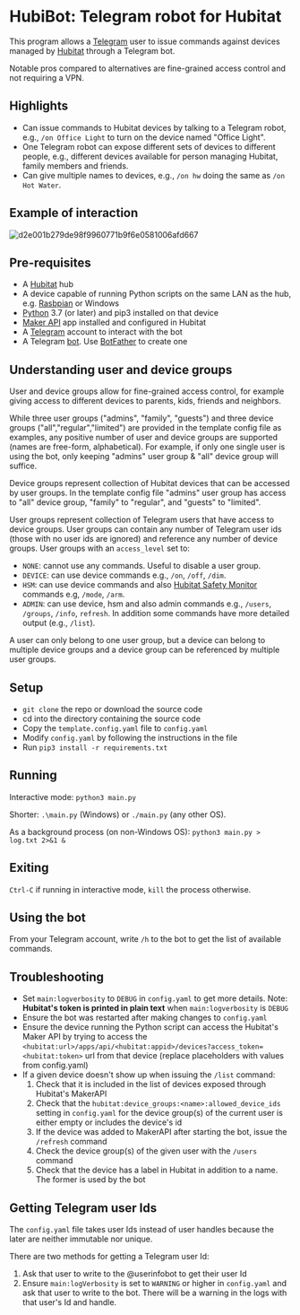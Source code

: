 
# HubiBot: Telegram robot for Hubitat

This program allows a [Telegram](https://telegram.org/) user to issue commands against devices managed by [Hubitat](https://hubitat.com/) through a Telegram bot.

Notable pros compared to alternatives are fine-grained access control and not requiring a VPN.

## Highlights

* Can issue commands to Hubitat devices by talking to a Telegram robot, e.g., `/on Office Light` to turn on the device named "Office Light".
* One Telegram robot can expose different sets of devices to different people, e.g., different devices available for person managing Hubitat, family members and friends.
* Can give multiple names to devices, e.g., `/on hw` doing the same as `/on Hot Water`.

## Example of interaction

![d2e001b279de98f9960771b9f6e0581006afd667](https://user-images.githubusercontent.com/1063918/147838147-e93848b3-9ac0-4a6a-9072-dce10639d008.png)


## Pre-requisites

* A [Hubitat](https://hubitat.com/) hub
* A device capable of running Python scripts on the same LAN as the hub, e.g. [Rasbpian](https://www.raspbian.org/) or Windows
* [Python](https://www.python.org/) 3.7 (or later) and pip3 installed on that device
* [Maker API](https://docs.hubitat.com/index.php?title=Maker_API) app installed and configured in Hubitat
* A [Telegram](https://telegram.org/) account to interact with the bot
* A Telegram [bot](https://core.telegram.org/bots). Use [BotFather](https://core.telegram.org/bots#6-botfather) to create one

## Understanding user and device groups

User and device groups allow for fine-grained access control, for example giving access to different devices to parents, kids, friends and neighbors.

While three user groups ("admins", "family", "guests") and three device groups ("all","regular","limited") are provided in the template config file as examples, any positive number of user and device groups are supported (names are free-form, alphabetical). For example, if only one single user is using the bot, only keeping "admins" user group & "all" device group will suffice.

Device groups represent collection of Hubitat devices that can be accessed by user groups. In the template config file "admins" user group has access to "all" device group, "family" to "regular", and "guests" to "limited".

User groups represent collection of Telegram users that have access to device groups. User groups can contain any number of Telegram user ids (those with no user ids are ignored) and reference any number of device groups. User groups with an `access_level` set to:
* `NONE`: cannot use any commands. Useful to disable a user group.
* `DEVICE`: can use device commands e.g., `/on`, `/off`, `/dim`.
* `HSM`: can use device commands and also [Hubitat Safety Monitor](https://docs.hubitat.com/index.php?title=Hubitat%C2%AE_Safety_Monitor_Interface) commands e.g, `/mode`, `/arm`.
* `ADMIN`: can use device, hsm and also admin commands e.g., `/users`, `/groups`, `/info`, `refresh`. In addition some commands have more detailed output (e.g., `/list`).

A user can only belong to one user group, but a device can belong to multiple device groups and a device group can be referenced by multiple user groups.

## Setup

* `git clone` the repo or download the source code
* cd into the directory containing the source code
* Copy the `template.config.yaml` file to `config.yaml`
* Modify `config.yaml` by following the instructions in the file
* Run `pip3 install -r requirements.txt` 

## Running

Interactive mode: `python3 main.py`

Shorter: `.\main.py` (Windows) or `./main.py` (any other OS).

As a background process (on non-Windows OS): `python3 main.py > log.txt 2>&1 &`

## Exiting

`Ctrl-C` if running in interactive mode, `kill` the process otherwise.

## Using the bot

From your Telegram account, write `/h` to the bot to get the list of available commands.

## Troubleshooting

* Set `main:logverbosity` to `DEBUG` in `config.yaml` to get more details. Note: **Hubitat's token is printed in plain text** when `main:logverbosity` is `DEBUG`
* Ensure the bot was restarted after making changes to `config.yaml`
* Ensure the device running the Python script can access the Hubitat's Maker API by trying to access the `<hubitat:url>/apps/api/<hubitat:appid>/devices?access_token=<hubitat:token>` url from that device (replace placeholders with values from config.yaml)
* If a given device doesn't show up when issuing the `/list` command:
  1. Check that it is included in the list of devices exposed through Hubitat's MakerAPI
  2. Check that the `hubitat:device_groups:<name>:allowed_device_ids` setting in `config.yaml` for the device group(s) of the current user is either empty or includes the device's id
  3. If the device was added to MakerAPI after starting the bot, issue the `/refresh` command
  4. Check the device group(s) of the given user with the `/users` command
  5. Check that the device has a label in Hubitat in addition to a name. The former is used by the bot

## Getting Telegram user Ids

The `config.yaml` file takes user Ids instead of user handles because the later are neither immutable nor unique.

There are two methods for getting a Telegram user Id:
1. Ask that user to write to the @userinfobot to get their user Id
2. Ensure `main:logVerbosity` is set to `WARNING` or higher in `config.yaml` and ask that user to write to the bot. There will be a warning in the logs with that user's Id and handle.

